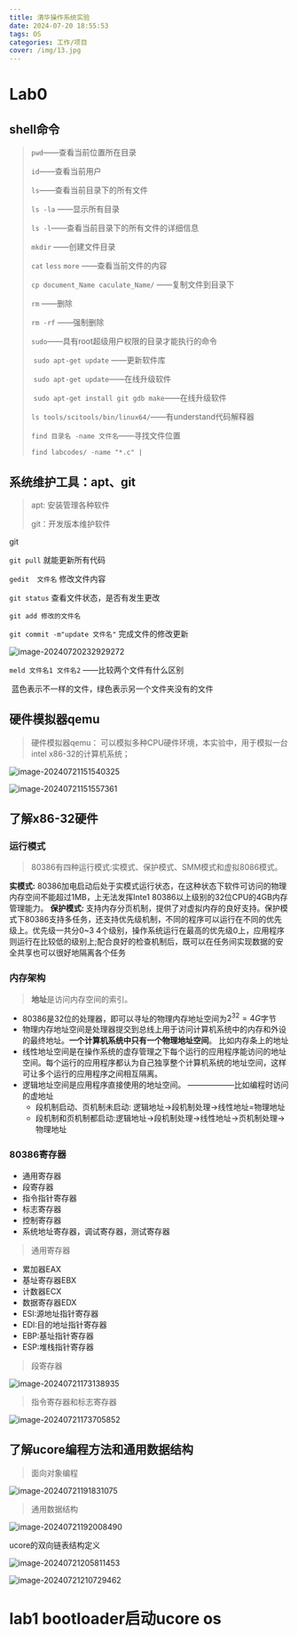 ```yaml
---
title: 清华操作系统实验
date: 2024-07-20 18:55:53
tags: OS
categories: 工作/项目
cover: /img/13.jpg
---
```


# Lab0

## shell命令

> `pwd`——查看当前位置所在目录
>
> `id`——查看当前用户
>
> `ls`——查看当前目录下的所有文件
>
> `ls -la` ——显示所有目录
>
> `ls -l`——查看当前目录下的所有文件的详细信息
>
> `mkdir` ——创建文件目录
>
> `cat`  `less`  `more` ——查看当前文件的内容
>
> `cp document_Name caculate_Name/` ——复制文件到目录下
>
> `rm` ——删除
>
> `rm -rf` ——强制删除 
>
> `sudo`——具有root超级用户权限的目录才能执行的命令
>
> ​	`sudo apt-get update` ——更新软件库
>
> ​	`sudo apt-get update`——在线升级软件
>
> ​	`sudo apt-get install git gdb make`——在线升级软件
>
> `ls tools/scitools/bin/linux64/`——有understand代码解释器
>
> `find 目录名 -name 文件名`——寻找文件位置
>
> `find labcodes/ -name "*.c" | `

## 系统维护工具：apt、git

> apt: 安装管理各种软件
>
> git：开发版本维护软件

git

`git pull` 就能更新所有代码

`gedit  文件名`  修改文件内容

`git status` 查看文件状态，是否有发生更改

`git add 修改的文件名`

`git commit -m"update 文件名"` 完成文件的修改更新

![image-20240720232929272](C:\Users\lin'xin'xin\AppData\Roaming\Typora\typora-user-images\image-20240720232929272.png)

`meld 文件名1 文件名2` ——比较两个文件有什么区别

​	蓝色表示不一样的文件，绿色表示另一个文件夹没有的文件

## **硬件模拟器qemu**

> 硬件模拟器qemu： 可以模拟多种CPU硬件环境，本实验中，用于模拟一台intel x86-32的计算机系统；

![image-20240721151540325](https://cdn.jsdelivr.net/gh/Linff214/picodemo/img/image-20240721151540325.png)

![image-20240721151557361](https://cdn.jsdelivr.net/gh/Linff214/picodemo/img/image-20240721151557361.png)

## 了解x86-32硬件

### 运行模式

> 80386有四种运行模式:实模式、保护模式、SMM模式和虚拟8086模式。

**实模式:** 80386加电启动后处于实模式运行状态，在这种状态下软件可访问的物理内存空间不能超过1MB，上无法发挥Inte1 80386以上级别的32位CPU的4GB内存管理能力。
**保护模式:** 支持内存分页机制，提供了对虚拟内存的良好支持。保护模式下80386支持多任务，还支持优先级机制，不同的程序可以运行在不同的优先级上。优先级一共分0~3 4个级别，操作系统运行在最高的优先级0上，应用程序则运行在比较低的级别上;配合良好的检查机制后，既可以在任务间实现数据的安全共享也可以很好地隔离各个任务

### 内存架构

> **地址**是访问内存空间的索引。

* 80386是32位的处理器，即可以寻址的物理内存地址空间为$2^{32}=4G$字节
* 物理内存地址空间是处理器提交到总线上用于访问计算机系统中的内存和外设的最终地址。**一个计算机系统中只有一个物理地址空间**。       比如内存条上的地址
* 线性地址空间是在操作系统的虚存管理之下每个运行的应用程序能访问的地址空间。每个运行的应用程序都认为自己独享整个计算机系统的地址空间，这样可让多个运行的应用程序之间相互隔离。
* 逻辑地址空间是应用程序直接使用的地址空间。     ——————比如编程时访问的虚地址
  * 段机制启动、页机制未启动: 逻辑地址->段机制处理->线性地址=物理地址
  * 段机制和页机制都启动:逻辑地址->段机制处理->线性地址->页机制处理->物理地址

### 80386寄存器

* 通用寄存器
* 段寄存器
* 指令指针寄存器
* 标志寄存器
* 控制寄存器
* 系统地址寄存器，调试寄存器，测试寄存器

> 通用寄存器

* 累加器EAX
* 基址寄存器EBX
* 计数器ECX
* 数据寄存器EDX
* ESI:源地址指针寄存器
* EDI:目的地址指针寄存器
* EBP:基址指针寄存器
* ESP:堆栈指针寄存器

> 段寄存器

![image-20240721173138935](https://cdn.jsdelivr.net/gh/Linff214/picodemo/img/image-20240721173138935.png)

> 指令寄存器和标志寄存器

![image-20240721173705852](https://cdn.jsdelivr.net/gh/Linff214/picodemo/img/image-20240721173705852.png)

## 了解ucore编程方法和通用数据结构 

> 面向对象编程

![image-20240721191831075](https://cdn.jsdelivr.net/gh/Linff214/picodemo/img/image-20240721191831075.png)

> 通用数据结构

![image-20240721192008490](https://cdn.jsdelivr.net/gh/Linff214/picodemo/img/image-20240721192008490.png)

ucore的双向链表结构定义

![image-20240721205811453](https://cdn.jsdelivr.net/gh/Linff214/picodemo/img/image-20240721205811453.png)

![image-20240721210729462](https://cdn.jsdelivr.net/gh/Linff214/picodemo/img/image-20240721210729462.png)

# lab1 bootloader启动ucore os



